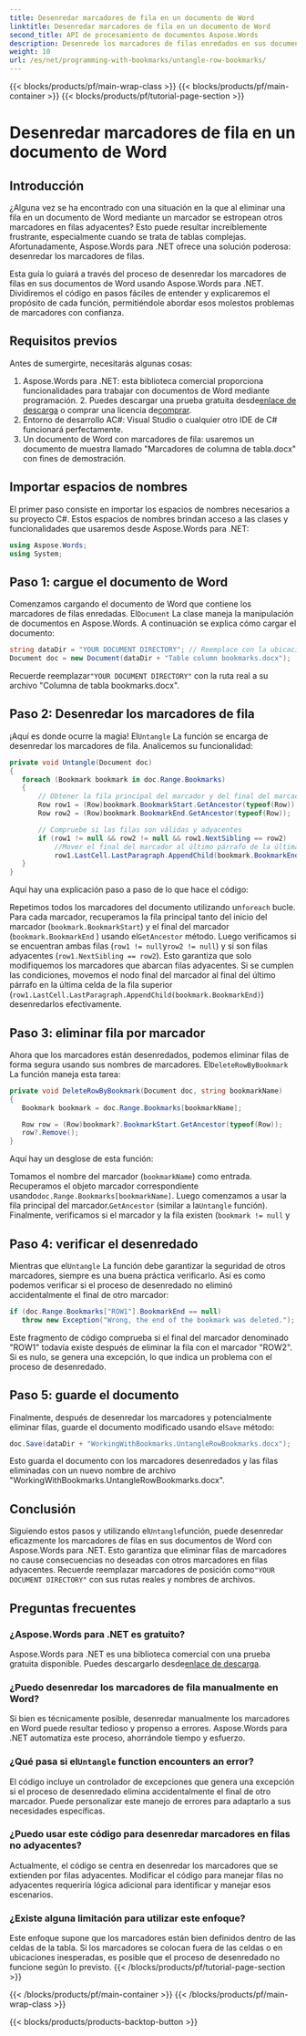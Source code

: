 ```yaml
---
title: Desenredar marcadores de fila en un documento de Word
linktitle: Desenredar marcadores de fila en un documento de Word
second_title: API de procesamiento de documentos Aspose.Words
description: Desenrede los marcadores de filas enredados en sus documentos de Word con facilidad usando Aspose.Words para .NET. Esta guía lo guía a través del proceso para lograr una gestión de marcadores más limpia y segura.
weight: 10
url: /es/net/programming-with-bookmarks/untangle-row-bookmarks/
---
```


{{< blocks/products/pf/main-wrap-class >}}
{{< blocks/products/pf/main-container >}}
{{< blocks/products/pf/tutorial-page-section >}}

# Desenredar marcadores de fila en un documento de Word

## Introducción

¿Alguna vez se ha encontrado con una situación en la que al eliminar una fila en un documento de Word mediante un marcador se estropean otros marcadores en filas adyacentes? Esto puede resultar increíblemente frustrante, especialmente cuando se trata de tablas complejas. Afortunadamente, Aspose.Words para .NET ofrece una solución poderosa: desenredar los marcadores de filas. 

Esta guía lo guiará a través del proceso de desenredar los marcadores de filas en sus documentos de Word usando Aspose.Words para .NET. Dividiremos el código en pasos fáciles de entender y explicaremos el propósito de cada función, permitiéndole abordar esos molestos problemas de marcadores con confianza.

## Requisitos previos

Antes de sumergirte, necesitarás algunas cosas:

1.  Aspose.Words para .NET: esta biblioteca comercial proporciona funcionalidades para trabajar con documentos de Word mediante programación. 2. Puedes descargar una prueba gratuita desde[enlace de descarga](https://releases.aspose.com/words/net/) o comprar una licencia de[comprar](https://purchase.aspose.com/buy).
3. Entorno de desarrollo AC#: Visual Studio o cualquier otro IDE de C# funcionará perfectamente.
4. Un documento de Word con marcadores de fila: usaremos un documento de muestra llamado "Marcadores de columna de tabla.docx" con fines de demostración.

## Importar espacios de nombres

El primer paso consiste en importar los espacios de nombres necesarios a su proyecto C#. Estos espacios de nombres brindan acceso a las clases y funcionalidades que usaremos desde Aspose.Words para .NET:

```csharp
using Aspose.Words;
using System;
```

## Paso 1: cargue el documento de Word

 Comenzamos cargando el documento de Word que contiene los marcadores de filas enredadas. El`Document` La clase maneja la manipulación de documentos en Aspose.Words. A continuación se explica cómo cargar el documento:

```csharp
string dataDir = "YOUR DOCUMENT DIRECTORY"; // Reemplace con la ubicación de su documento
Document doc = new Document(dataDir + "Table column bookmarks.docx");
```

 Recuerde reemplazar`"YOUR DOCUMENT DIRECTORY"` con la ruta real a su archivo "Columna de tabla bookmarks.docx".

## Paso 2: Desenredar los marcadores de fila

 ¡Aquí es donde ocurre la magia! El`Untangle` La función se encarga de desenredar los marcadores de fila. Analicemos su funcionalidad:

```csharp
private void Untangle(Document doc)
{
   foreach (Bookmark bookmark in doc.Range.Bookmarks)
   {
	   // Obtener la fila principal del marcador y del final del marcador
	   Row row1 = (Row)bookmark.BookmarkStart.GetAncestor(typeof(Row));
	   Row row2 = (Row)bookmark.BookmarkEnd.GetAncestor(typeof(Row));

	   // Compruebe si las filas son válidas y adyacentes
	   if (row1 != null && row2 != null && row1.NextSibling == row2)
		   //Mover el final del marcador al último párrafo de la última celda de la fila superior
		   row1.LastCell.LastParagraph.AppendChild(bookmark.BookmarkEnd);
   }
}
```

Aquí hay una explicación paso a paso de lo que hace el código:

 Repetimos todos los marcadores del documento utilizando un`foreach` bucle.
Para cada marcador, recuperamos la fila principal tanto del inicio del marcador (`bookmark.BookmarkStart`) y el final del marcador (`bookmark.BookmarkEnd` ) usando el`GetAncestor` método.
Luego verificamos si se encuentran ambas filas (`row1 != null`y`row2 != null`) y si son filas adyacentes (`row1.NextSibling == row2`). Esto garantiza que solo modifiquemos los marcadores que abarcan filas adyacentes.
Si se cumplen las condiciones, movemos el nodo final del marcador al final del último párrafo en la última celda de la fila superior (`row1.LastCell.LastParagraph.AppendChild(bookmark.BookmarkEnd)`) desenredarlos efectivamente.

## Paso 3: eliminar fila por marcador

 Ahora que los marcadores están desenredados, podemos eliminar filas de forma segura usando sus nombres de marcadores. El`DeleteRowByBookmark` La función maneja esta tarea:

```csharp
private void DeleteRowByBookmark(Document doc, string bookmarkName)
{
   Bookmark bookmark = doc.Range.Bookmarks[bookmarkName];

   Row row = (Row)bookmark?.BookmarkStart.GetAncestor(typeof(Row));
   row?.Remove();
}
```

Aquí hay un desglose de esta función:

Tomamos el nombre del marcador (`bookmarkName`) como entrada.
 Recuperamos el objeto marcador correspondiente usando`doc.Range.Bookmarks[bookmarkName]`.
Luego comenzamos a usar la fila principal del marcador.`GetAncestor` (similar a la`Untangle` función).
Finalmente, verificamos si el marcador y la fila existen (`bookmark != null` y

## Paso 4: verificar el desenredado

 Mientras que el`Untangle` La función debe garantizar la seguridad de otros marcadores, siempre es una buena práctica verificarlo. Así es como podemos verificar si el proceso de desenredado no eliminó accidentalmente el final de otro marcador:

```csharp
if (doc.Range.Bookmarks["ROW1"].BookmarkEnd == null)
   throw new Exception("Wrong, the end of the bookmark was deleted.");
```

Este fragmento de código comprueba si el final del marcador denominado "ROW1" todavía existe después de eliminar la fila con el marcador "ROW2". Si es nulo, se genera una excepción, lo que indica un problema con el proceso de desenredado. 

## Paso 5: guarde el documento

 Finalmente, después de desenredar los marcadores y potencialmente eliminar filas, guarde el documento modificado usando el`Save` método:

```csharp
doc.Save(dataDir + "WorkingWithBookmarks.UntangleRowBookmarks.docx");
```

Esto guarda el documento con los marcadores desenredados y las filas eliminadas con un nuevo nombre de archivo "WorkingWithBookmarks.UntangleRowBookmarks.docx". 

## Conclusión

 Siguiendo estos pasos y utilizando el`Untangle`función, puede desenredar eficazmente los marcadores de filas en sus documentos de Word con Aspose.Words para .NET. Esto garantiza que eliminar filas de marcadores no cause consecuencias no deseadas con otros marcadores en filas adyacentes. Recuerde reemplazar marcadores de posición como`"YOUR DOCUMENT DIRECTORY"` con sus rutas reales y nombres de archivos.

## Preguntas frecuentes

### ¿Aspose.Words para .NET es gratuito?

 Aspose.Words para .NET es una biblioteca comercial con una prueba gratuita disponible. Puedes descargarlo desde[enlace de descarga](https://releases.aspose.com/words/net/).

### ¿Puedo desenredar los marcadores de fila manualmente en Word?

Si bien es técnicamente posible, desenredar manualmente los marcadores en Word puede resultar tedioso y propenso a errores. Aspose.Words para .NET automatiza este proceso, ahorrándole tiempo y esfuerzo.

###  ¿Qué pasa si el`Untangle` function encounters an error?

El código incluye un controlador de excepciones que genera una excepción si el proceso de desenredado elimina accidentalmente el final de otro marcador. Puede personalizar este manejo de errores para adaptarlo a sus necesidades específicas.

### ¿Puedo usar este código para desenredar marcadores en filas no adyacentes?

Actualmente, el código se centra en desenredar los marcadores que se extienden por filas adyacentes. Modificar el código para manejar filas no adyacentes requeriría lógica adicional para identificar y manejar esos escenarios.

### ¿Existe alguna limitación para utilizar este enfoque?

Este enfoque supone que los marcadores están bien definidos dentro de las celdas de la tabla. Si los marcadores se colocan fuera de las celdas o en ubicaciones inesperadas, es posible que el proceso de desenredado no funcione según lo previsto.
{{< /blocks/products/pf/tutorial-page-section >}}

{{< /blocks/products/pf/main-container >}}
{{< /blocks/products/pf/main-wrap-class >}}

{{< blocks/products/products-backtop-button >}}
